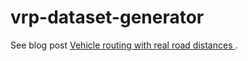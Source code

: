 vrp-dataset-generator
=====================

See blog post [Vehicle routing with real road distances ](http://www.optaplanner.org/blog/2014/09/02/VehicleRoutingWithRealRoadDistances.html).
